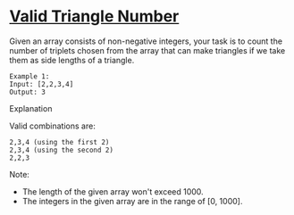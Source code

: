[Valid Triangle Number](https://leetcode.com/problems/valid-triangle-number/)
=======================
Given an array consists of non-negative integers, your task is to count
the number of triplets chosen from the array that can make triangles
if we take them as side lengths of a triangle.
```
Example 1:
Input: [2,2,3,4]
Output: 3
```

Explanation

Valid combinations are:
```
2,3,4 (using the first 2)
2,3,4 (using the second 2)
2,2,3
```
Note:

 - The length of the given array won't exceed 1000.
 - The integers in the given array are in the range of [0, 1000].
